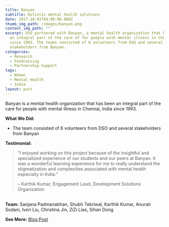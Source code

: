 ```yaml
---
title: Banyan
subtitle: Holistic mental health solutions
date: 2017-10-01T04:00:00.000Z
thumb_img_path: /images/banyan.png
content_img_path: ""
excerpt: DSO partnered with Banyan, a mental health organization that has been
  an integral part of the care of for people with mental illness in Chennai
  since 1993. The teams consisted of 6 volunteers from DSO and several
  stakeholders from Banyan.
categories:
  - Research
  - Fundraising
  - Partnership Support
tags:
  - Women
  - Mental Health
  - India
layout: post
---
```

Banyan is a mental health organization that has been an integral part of the care for people with mental illness in Chennai, India since 1993.

**What We Did:**

* The team consisted of 6 volunteers from DSO and several stakeholders from Banyan

**Testimonial:**

> “I enjoyed working on this project because of the insightful and specialized experience of our students and our peers at Banyan. It was a wonderful learning experience for me to really understand the stigmatization and complexities associated with mental health especially in India.”
>
> – Karthik Kumar, Engagement Lead, Development Solutions Organization

\
**Team:** Sanjana Padmanabhan, Shubh Tekriwal, Karthik Kumar, Anurati Sodani, Ivori Liu, Christina Jin, ZiZi Liao, Sihan Dong

**See More:** [Blog Post](https://www.dsoglobal.org/blogposts/dso-update-february-2018/index.html)